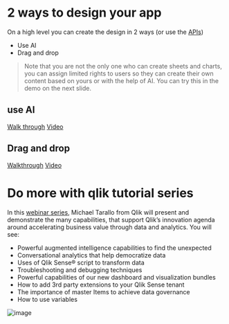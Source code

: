 # 2 ways to design your app
On a high level you can create the design in 2 ways (or use the [APIs](https://integration.qlik.com/?selection=7HHejiJX4CgsGEAJ8)) 
- Use AI 
- Drag and drop 
> Note that you are not the only one who can create sheets and charts, you can assign limited rights to users so they can create their own content based on yours or with the help of AI. You can try this in the demo on the next slide. 
## use AI
[Walk through](https://webapps.qlik.com/insight-advisor/index.html)
[Video](https://youtu.be/dCLEf_Z0e08?t=16)
## Drag and drop
[Walkthrough](https://webapps.qlik.com/simplified-authoring-experience/index.html)
[Video](https://youtu.be/MEnfRAjbaDk)

# Do more with qlik tutorial series
In this [webinar series](https://pages.qlik.com/21Q3_QDEV_DA_GBL_DoMorewithQlikTargetpage_Registration-LP.html), Michael Tarallo from Qlik will present and demonstrate the many capabilities, that support Qlik’s innovation agenda around accelerating business value through data and analytics. You will see:  
- Powerful augmented intelligence capabilities to find the unexpected 
- Conversational analytics that help democratize data 
- Uses of Qlik Sense® script to transform data 
- Troubleshooting and debugging techniques 
- Powerful capabilities of our new dashboard and visualization bundles 
- How to add 3rd party extensions to your Qlik Sense tenant 
- The importance of master Items to achieve data governance 
- How to use variables 

![image](https://user-images.githubusercontent.com/12411165/236797273-cbf2938a-f389-427d-a5a4-89f1591bc939.png)

